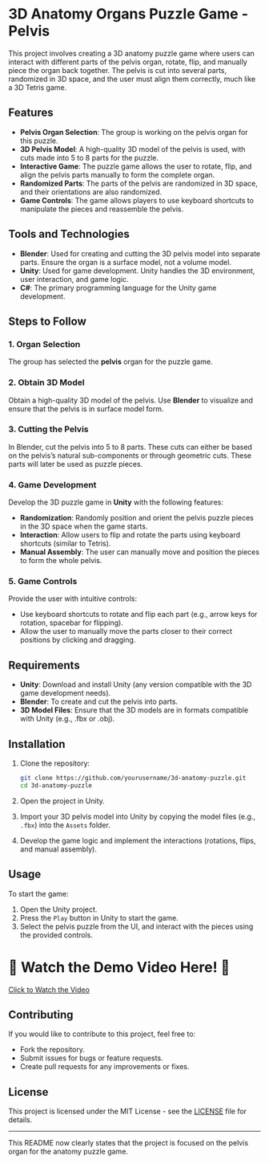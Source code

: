 # 3D Anatomy Organs Puzzle Game - Pelvis

This project involves creating a 3D anatomy puzzle game where users can interact with different parts of the pelvis organ, rotate, flip, and manually piece the organ back together. The pelvis is cut into several parts, randomized in 3D space, and the user must align them correctly, much like a 3D Tetris game.

## Features

- **Pelvis Organ Selection**: The group is working on the pelvis organ for this puzzle.
- **3D Pelvis Model**: A high-quality 3D model of the pelvis is used, with cuts made into 5 to 8 parts for the puzzle.
- **Interactive Game**: The puzzle game allows the user to rotate, flip, and align the pelvis parts manually to form the complete organ.
- **Randomized Parts**: The parts of the pelvis are randomized in 3D space, and their orientations are also randomized.
- **Game Controls**: The game allows players to use keyboard shortcuts to manipulate the pieces and reassemble the pelvis.

## Tools and Technologies

- **Blender**: Used for creating and cutting the 3D pelvis model into separate parts. Ensure the organ is a surface model, not a volume model.
- **Unity**: Used for game development. Unity handles the 3D environment, user interaction, and game logic.
- **C#**: The primary programming language for the Unity game development.
  
## Steps to Follow

### 1. Organ Selection
The group has selected the **pelvis** organ for the puzzle game.

### 2. Obtain 3D Model
Obtain a high-quality 3D model of the pelvis. Use **Blender** to visualize and ensure that the pelvis is in surface model form.

### 3. Cutting the Pelvis
In Blender, cut the pelvis into 5 to 8 parts. These cuts can either be based on the pelvis’s natural sub-components or through geometric cuts. These parts will later be used as puzzle pieces.

### 4. Game Development
Develop the 3D puzzle game in **Unity** with the following features:

- **Randomization**: Randomly position and orient the pelvis puzzle pieces in the 3D space when the game starts.
- **Interaction**: Allow users to flip and rotate the parts using keyboard shortcuts (similar to Tetris).
- **Manual Assembly**: The user can manually move and position the pieces to form the whole pelvis.

### 5. Game Controls
Provide the user with intuitive controls:

- Use keyboard shortcuts to rotate and flip each part (e.g., arrow keys for rotation, spacebar for flipping).
- Allow the user to manually move the parts closer to their correct positions by clicking and dragging.

## Requirements

- **Unity**: Download and install Unity (any version compatible with the 3D game development needs).
- **Blender**: To create and cut the pelvis into parts.
- **3D Model Files**: Ensure that the 3D models are in formats compatible with Unity (e.g., .fbx or .obj).

## Installation

1. Clone the repository:
    ```bash
    git clone https://github.com/yourusername/3d-anatomy-puzzle.git
    cd 3d-anatomy-puzzle
    ```

2. Open the project in Unity.

3. Import your 3D pelvis model into Unity by copying the model files (e.g., `.fbx`) into the `Assets` folder.

4. Develop the game logic and implement the interactions (rotations, flips, and manual assembly).

## Usage

To start the game:

1. Open the Unity project.
2. Press the `Play` button in Unity to start the game.
3. Select the pelvis puzzle from the UI, and interact with the pieces using the provided controls.

# 🌟 Watch the Demo Video Here! 🌟
[Click to Watch the Video](https://drive.google.com/file/d/1-KlUtqBIlVBjF2ZeH4XhJvn_-s8NKyFa/view?usp=drivesdk)

## Contributing

If you would like to contribute to this project, feel free to:

- Fork the repository.
- Submit issues for bugs or feature requests.
- Create pull requests for any improvements or fixes.

## License

This project is licensed under the MIT License - see the [LICENSE](LICENSE) file for details.

---

This README now clearly states that the project is focused on the pelvis organ for the anatomy puzzle game.
